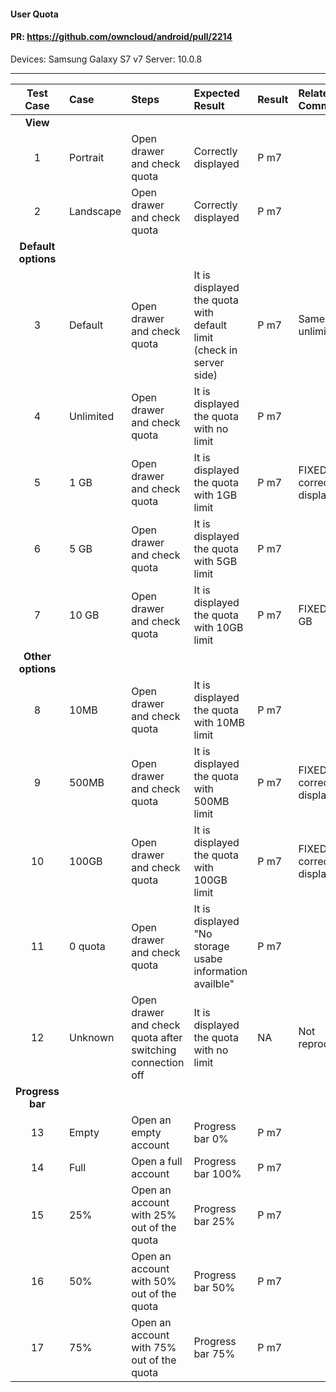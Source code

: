 #### User Quota

#### PR: https://github.com/owncloud/android/pull/2214

Devices: Samsung Galaxy S7 v7
Server: 10.0.8

---

 
| Test Case | Case | Steps | Expected Result | Result | Related Comment
|:---------:| :--- | :-------------- | :----- | :------------ | :--------
|**View**||||||
| 1 | Portrait | Open drawer and check quota | Correctly displayed | P m7 |  |
| 2 | Landscape | Open drawer and check quota | Correctly displayed | P m7 |  |
|**Default options**||||||
| 3 | Default | Open drawer and check quota | It is displayed the quota with default limit (check in server side) | P m7 | Same as unlimited |
| 4 | Unlimited | Open drawer and check quota | It is displayed the quota with no limit | P m7 |  |
| 5 | 1 GB | Open drawer and check quota | It is displayed the quota with 1GB limit | P m7 | FIXED: Not correctly displayed |
| 6 | 5 GB | Open drawer and check quota | It is displayed the quota with 5GB limit | P m7 |  |
| 7 | 10 GB | Open drawer and check quota | It is displayed the quota with 10GB limit | P m7 | FIXED: 1E+1 GB |
|**Other options**||||||
| 8 | 10MB | Open drawer and check quota | It is displayed the quota with 10MB limit | P m7 |  |
| 9 | 500MB | Open drawer and check quota | It is displayed the quota with 500MB limit | P m7 | FIXED: Not correctly displayed |
| 10 | 100GB | Open drawer and check quota | It is displayed the quota with 100GB limit | P m7 | FIXED: Not correctly displayed |
| 11 | 0 quota | Open drawer and check quota | It is displayed "No storage usabe information availble" | P m7 |  |
| 12 | Unknown | Open drawer and check quota after switching connection off | It is displayed the quota with no limit | NA | Not reproducible |
|**Progress bar**||||||
| 13 | Empty | Open an empty account | Progress bar 0% |  P m7 |  |
| 14 | Full | Open a full account | Progress bar 100% | P m7 |  |
| 15 | 25% | Open an account with 25% out of the quota| Progress bar 25% | P m7 |  |
| 16 | 50% | Open an account with 50% out of the quota| Progress bar 50% | P m7 |  |
| 17 | 75% | Open an account with 75% out of the quota| Progress bar 75% | P m7 |  |
